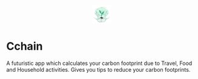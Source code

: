 <p align="center">
    <img src="https://github.com/AvinashIT/CChain/blob/master/app_logo/app_icon.png" height="50" width="50">
</p>

# Cchain

A futuristic app which calculates your carbon footprint due to Travel, Food and Household activities. Gives you tips to reduce your carbon footprints.


